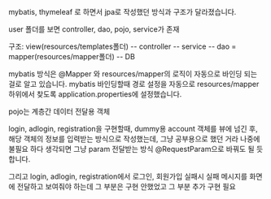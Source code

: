 mybatis, thymeleaf 로 하면서 jpa로 작성했던 방식과 구조가 달라졌습니다.

user 폴더를 보면 controller, dao, pojo, service가 존재

구조:
view(resources/templates폴더) -- controller -- service -- dao = mapper(resources/mapper폴더) -- DB

mybatis 방식은 @Mapper 와 resources/mapper의 로직이 자동으로 바인딩 되는 걸로 알고 있습니다.
mybatis 바인딩할때 경로 설정을 자동으로 resources/mapper 하위에서 찾도록 application.properties에 설정했습니다.

pojo는 계층간 데이터 전달용 객체

login, adlogin, registration을 구현할때, dummy용 account 객체를 뷰에 넘긴 후, 해당 객체의 정보를 입력받는 방식으로
작성했는데, 그냥 공부용으로 했던 거라 나중에 불필요 하다 생각되면 그냥 param 전달받는 방식 @RequestParam으로 바꿔도
될 듯 합니다.

그리고 login, adlogin, registration에서 로그인, 회원가입 실패시 실패 메시지를 화면에 전달하고 보여줘야 하는데
그 부분은 구현 안했었고 그 부분 추가 구현 필요
